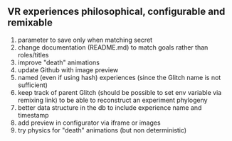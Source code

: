 VR experiences philosophical, configurable and remixable
------------

1. parameter to save only when matching secret
1. change documentation (README.md) to match goals rather than roles/titles
1. improve "death" animations
1. update Github with image preview
1. named (even if using hash) experiences (since the Glitch name is not sufficient)
1. keep track of parent Glitch (should be possible to set env variable via remixing link) to be able to reconstruct an experiment phylogeny 
1. better data structure in the db to include experience name and timestamp
1. add preview in configurator via iframe or images
1. try physics for "death" animations (but non deterministic)

